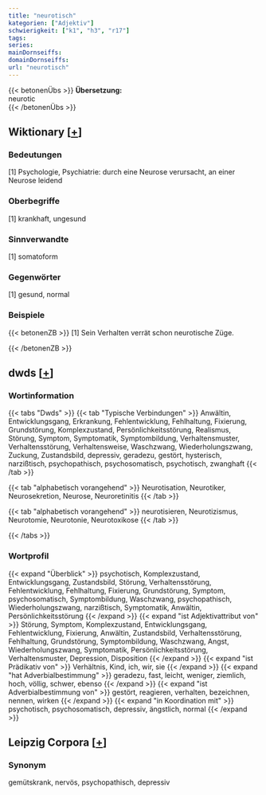 ```yaml
---
title: "neurotisch"
kategorien: ["Adjektiv"]
schwierigkeit: ["k1", "h3", "r17"]
tags:
series:
mainDornseiffs:
domainDornseiffs:
url: "neurotisch"
---
```


{{< betonenÜbs >}}
**Übersetzung:**  
neurotic  
{{< /betonenÜbs >}}

## Wiktionary [[+](https://de.wiktionary.org/wiki/neurotisch)]

### Bedeutungen
[1] Psychologie, Psychiatrie: durch eine Neurose verursacht, an einer Neurose leidend  

### Oberbegriffe
[1] krankhaft, ungesund  

### Sinnverwandte
[1] somatoform  

### Gegenwörter
[1] gesund, normal  

### Beispiele
{{< betonenZB >}}
[1] Sein Verhalten verrät schon neurotische Züge.  

{{< /betonenZB >}}


## dwds [[+](https://www.dwds.de/wb/neurotisch)]

### Wortinformation
{{< tabs "Dwds" >}}
{{< tab "Typische Verbindungen" >}}
Anwältin, Entwicklungsgang, Erkrankung, Fehlentwicklung, Fehlhaltung, Fixierung, Grundstörung, Komplexzustand, Persönlichkeitsstörung, Realismus, Störung, Symptom, Symptomatik, Symptombildung, Verhaltensmuster, Verhaltensstörung, Verhaltensweise, Waschzwang, Wiederholungszwang, Zuckung, Zustandsbild, depressiv, geradezu, gestört, hysterisch, narzißtisch, psychopathisch, psychosomatisch, psychotisch, zwanghaft
{{< /tab >}}

{{< tab "alphabetisch vorangehend" >}}
Neurotisation, Neurotiker, Neurosekretion, Neurose, Neuroretinitis
{{< /tab >}}

{{< tab "alphabetisch vorangehend" >}}
neurotisieren, Neurotizismus, Neurotomie, Neurotonie, Neurotoxikose
{{< /tab >}}

{{< /tabs >}}

### Wortprofil
{{< expand "Überblick" >}} psychotisch, Komplexzustand, Entwicklungsgang, Zustandsbild, Störung, Verhaltensstörung, Fehlentwicklung, Fehlhaltung, Fixierung, Grundstörung, Symptom, psychosomatisch, Symptombildung, Waschzwang, psychopathisch, Wiederholungszwang, narzißtisch, Symptomatik, Anwältin, Persönlichkeitsstörung {{< /expand >}}
{{< expand "ist Adjektivattribut von" >}} Störung, Symptom, Komplexzustand, Entwicklungsgang, Fehlentwicklung, Fixierung, Anwältin, Zustandsbild, Verhaltensstörung, Fehlhaltung, Grundstörung, Symptombildung, Waschzwang, Angst, Wiederholungszwang, Symptomatik, Persönlichkeitsstörung, Verhaltensmuster, Depression, Disposition {{< /expand >}}
{{< expand "ist Prädikativ von" >}} Verhältnis, Kind, ich, wir, sie {{< /expand >}}
{{< expand "hat Adverbialbestimmung" >}} geradezu, fast, leicht, weniger, ziemlich, hoch, völlig, schwer, ebenso {{< /expand >}}
{{< expand "ist Adverbialbestimmung von" >}} gestört, reagieren, verhalten, bezeichnen, nennen, wirken {{< /expand >}}
{{< expand "in Koordination mit" >}} psychotisch, psychosomatisch, depressiv, ängstlich, normal {{< /expand >}}

## Leipzig Corpora [[+](https://corpora.uni-leipzig.de/en/res?word=neurotisch&corpusId=deu_newscrawl-public_2018)]


### Synonym
gemütskrank, nervös, psychopathisch, depressiv

